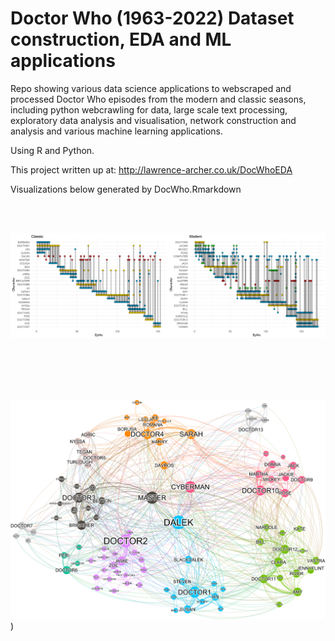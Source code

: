 # Doctor Who (1963-2022) Dataset construction, EDA and ML applications

Repo showing various data science applications to webscraped and processed Doctor Who episodes from the modern and classic seasons, including python webcrawling for data, large scale text processing, exploratory data analysis and visualisation, network construction and analysis and various machine learning applications.

Using R and Python.

This project written up at: http://lawrence-archer.co.uk/DocWhoEDA

Visualizations below generated by DocWho.Rmarkdown

<br><br>

![overlap](Rmarkdown/Episode_Overlap.png)

<br><br><br><br>

![Rmarkdown/Doctor_Who_Network.png](https://github.com/LaurenceDyer/DocWho-Dataset_construction_EDA_and_ML/blob/main/Rmarkdown/Doc_Who_Network.png?raw=true))
